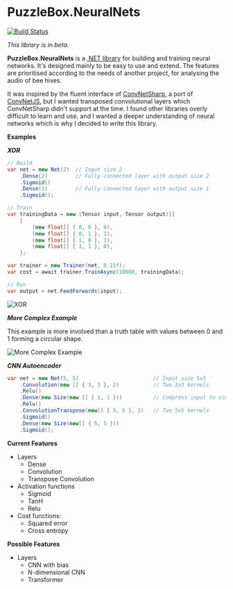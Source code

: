 # PuzzleBox.NeuralNets

[![Build Status](https://dev.azure.com/jasonkstevens/PuzzleBox/_apis/build/status/PuzzleBox.NeuralNets?branchName=master)](https://dev.azure.com/jasonkstevens/PuzzleBox/_build/latest?definitionId=1&branchName=master)

_This library is in beta._

**PuzzleBox.NeuralNets** is a [.NET library](https://www.nuget.org/packages/PuzzleBox.NeuralNets/0.1.0) for building and training neural networks.  It's designed mainly to be easy to use and extend.  The features are prioritised according to the needs of another project, for analysing the audio of bee hives.

It was inspired by the fluent interface of [ConvNetSharp](https://github.com/cbovar/ConvNetSharp), a port of [ConvNetJS](https://github.com/karpathy/convnetjs), but I wanted transposed convolutional layers which ConvNetSharp didn't support at the time.  I found other libraries overly difficult to learn and use, and I wanted a deeper understanding of neural networks which is why I decided to write this library.

**Examples**

***XOR***
```c#
// Build
var net = new Net(2)  // Input size 2
    .Dense(2)         // Fully-connected layer with output size 2
    .Sigmoid()
    .Dense(1)         // Fully-connected layer with output size 1
    .Sigmoid();

// Train
var trainingData = new (Tensor input, Tensor output)[]
    {
        (new float[] { 0, 0 }, 0),
        (new float[] { 0, 1 }, 1),
        (new float[] { 1, 0 }, 1),
        (new float[] { 1, 1 }, 0),
    };

var trainer = new Trainer(net, 0.15f);
var cost = await trainer.TrainAsync(10000, trainingData);

// Run
var output = net.FeedForwards(input);
```

![XOR](https://lh3.googleusercontent.com/5DsvC9cpPtmMQYwlkaPV9__go0c193v1k-VDuAXh6OSeSHA6HRQuw4xwU5_dke6zDNOsEolhVlHIvyPb5UmNxat08S9nLEXOcslVS14KKMjKQzBqXC7Q4yfpmcgPvOfBUkmufC7T9pZ2UlUSilgeEjiTsiX2xozKlEHwizEONYcD7pinv7AmjuOqMsrWMCpuu-8f9LPLpB5dmvcMssPYWInSAgckSeGignUQ12n5xERMEDw11syw-htqTJbdMZz841IlDDW3VkaJJ-AisLnBU7CYG2UVRGOMKzPxT529TvFbt9fS1VPkuhbManlt8gKNspQtxDgmWL7BcOQGTh5lFpp5XI5CYAC7prmF0t8W1oBG7NwnwEXc4Eu_Dfg2K6MrMZUvXPEzwBjm_mFMzu2rWF5Yiwnn-xMWE6CKrcnsxhaPZXIPKmEwAS40YlM_ClC7yajuu8_qR8QCZme5h4M-HToFnfDu0wF7Ad1dsYEUKVbgm0FXOcRRr_lFDwPdY-fB66uN0VKdSxVIxstXpImc4ppEoZAcy-kT0pVMZkQkymtYzKYf6IDzSpT-RAhIbsMaT0CBJ9590pIJC6c0c6f7vpJXEzya7wsRg8FnWwcqSu84gIVbVVuhkeMnqFMoybs_Yr7gxD2xIRTl2cDx99B8MhG7BefIh2Bf=w319-h294-no)

***More Complex Example***

This example is more involved than a truth table with values between 0 and 1 forming a circular shape.

![More Complex Example](https://lh3.googleusercontent.com/XCFUf8sDZ_aygefG146KWbWwiYJKRp40vOk2w84RrwWlw54VAgQ87PgpRtAuvJurapRsGWij8IAoZOXTfrmlfgyRRSYGGSnt5O9dlDgL4VLZmW4YagBjXOqtkTXxNpmzVSgNsXOpu7sQDRLkksmMRtz5fDFOk5ETkmInByrKFnH6YD2x_L_6QeC1zUIXFXshdlL96CRqD5wtVzRiN8r_lTsPq4GdGyX-f5zLpAJNMY4085wJw92KSnB7PZ4tYj7vLvzxbJL_hVVIX8MqbKL4d-uzmb3eFUEfIRnzTfQYNepsH36G7iMHvxzjOLoxxf3Vp5WAvLK1XEp9X-4lUHGWuajIbUcapuAfyxi8YK-qzyylb6y9RhRhr22Sw6ETHp4MBQvuVM5rOVkBPqcwHKe7SzmaIXQqZDr_5uqnKixXVprqO8yjPxCbVLo3Mqfq9HypyAlivP2_m5LNC5ic-6Qsczic5s143-Z2Gv7ItkX9A8G7ai7fgavd3H-u2d5NasqGv65Xs_lqT5UtB4aTZwXkzVwSbqZGqXsOV7b4M3jESM-A80MgJ3RXUmq6pEmlOaVVu_f96YbWZvtMvH9OUWsdNDfBo9c0jazBIfeaOMb9FGChYv2TR6iSdR_97-N_EDc0RcniQiEPXq4UuvAdjl5CarGKYvjGXMVg=w319-h294-no)

***CNN Autoencoder***
```c#
var net = new Net(5, 5)                        // Input size 5x5
    .Convolution(new [] { 3, 3 }, 2)           // Two 3x3 kernels
    .Relu()
    .Dense(new Size(new [] { 1, 1 }))          // Compress input to single value
    .Relu()
    .ConvolutionTranspose(new[] { 5, 5 }, 2)   // Two 5x5 kernels
    .Sigmoid()
    .Dense(new Size(new[] { 5, 5 }))
    .Sigmoid();
```

**Current Features**

* Layers
  * Dense
  * Convolution
  * Transpose Convolution
* Activation functions
  * Sigmoid
  * TanH
  * Relu
* Cost functions:
  * Squared error
  * Cross entropy

**Possible Features**

* Layers
  * CNN with bias
  * N-dimensional CNN
  * Transformer

